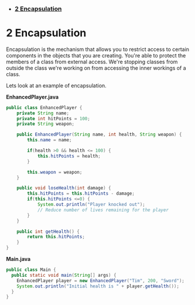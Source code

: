 - ### [2 Encapsulation](#2_Encapsulation)

# <a name="2_Encalpsulation"></a> 2 Encapsulation

Encapsulation is the mechanism that allows you to restrict access to certain components in the objects that you are creating. You're able to protect the members of a class from external access. We're stopping classes from outside the class we're working on from accessing the inner workings of a class.

Lets look at an example of encapsulation.

**EnhancedPlayer.java**

```java
public class EnhancedPlayer {
    private String name;
    private int hitPoints = 100;
    private String weapon;

    public EnhancedPlayer(String name, int health, String weapon) {
        this.name = name;

        if(health >0 && health <= 100) {
            this.hitPoints = health;
        }

        this.weapon = weapon;
    }

    public void loseHealth(int damage) {
        this.hitPoints = this.hitPoints - damage;
        if(this.hitPoints <=0) {
            System.out.println("Player knocked out");
            // Reduce number of lives remaining for the player
        }
    }

    public int getHealth() {
        return this.hitPoints;
    }
}
```

**Main.java**

```java
public class Main {
  public static void main(String[] args) {
    EnhancedPlayer player = new EnhancedPlayer("Tim", 200, "Sword");
    System.out.println("Initial health is " + player.getHealth());
  }
}
```

